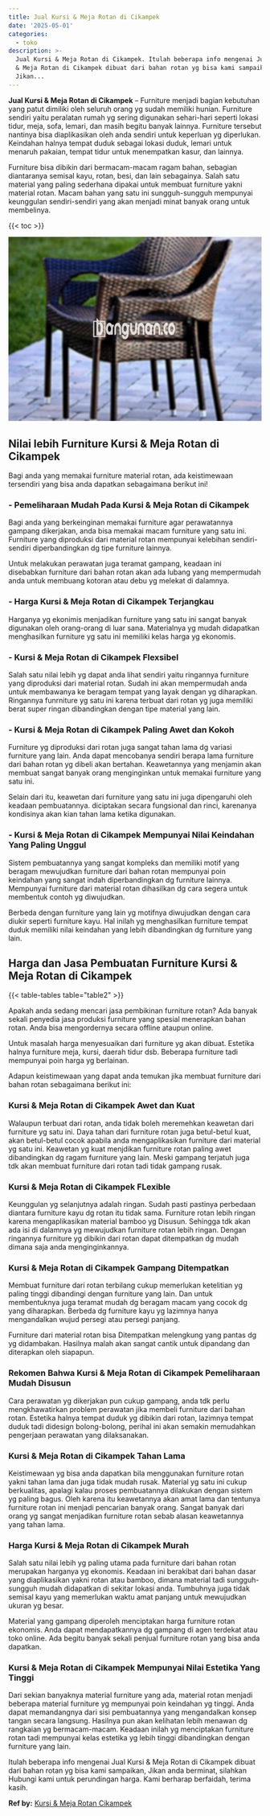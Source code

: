 ```yaml
---
title: Jual Kursi & Meja Rotan di Cikampek
date: '2025-05-01'
categories:
  - toko
description: >-
  Jual Kursi & Meja Rotan di Cikampek. Itulah beberapa info mengenai Jual Kursi
  & Meja Rotan di Cikampek dibuat dari bahan rotan yg bisa kami sampaikan,
  Jikan...
---
```


**Jual Kursi & Meja Rotan di Cikampek** – Furniture menjadi bagian kebutuhan yang patut dimiliki oleh seluruh orang yg sudah memiliki hunian. Furniture sendiri yaitu peralatan rumah yg sering digunakan sehari-hari seperti lokasi tidur, meja, sofa, lemari, dan masih begitu banyak lainnya. Furniture tersebut nantinya bisa diaplikasikan oleh anda sendiri untuk keperluan yg diperlukan. Keindahan halnya tempat duduk sebagai lokasi duduk, lemari untuk menaruh pakaian, tempat tidur untuk menempatkan kasur, dan lainnya.

Furniture bisa dibikin dari bermacam-macam ragam bahan, sebagian diantaranya semisal kayu, rotan, besi, dan lain sebagainya. Salah satu material yang paling sederhana dipakai untuk membuat furniture yakni material rotan. Macam bahan yang satu ini sungguh-sungguh mempunyai keunggulan sendiri-sendiri yang akan menjadi minat banyak orang untuk membelinya.

{{< toc >}}

![Jual Kursi & Meja Rotan di Cikampek](/images/kursi-meja-rotan-murah29.png)

## Nilai lebih Furniture Kursi & Meja Rotan di Cikampek

Bagi anda yang memakai furniture material rotan, ada keistimewaan tersendiri yang bisa anda dapatkan sebagaimana berikut ini!

### \- Pemeliharaan Mudah Pada Kursi & Meja Rotan di Cikampek

Bagi anda yang berkeinginan memakai furniture agar perawatannya gampang dikerjakan, anda bisa memakai macam furniture yang satu ini. Furniture yang diproduksi dari material rotan mempunyai kelebihan sendiri-sendiri diperbandingkan dg tipe furniture lainnya.

Untuk melakukan perawatan juga teramat gampang, keadaan ini disebabkan furniture dari bahan rotan akan ada lubang yang mempermudah anda untuk membuang kotoran atau debu yg melekat di dalamnya.

### \- Harga Kursi & Meja Rotan di Cikampek Terjangkau

Harganya yg ekonimis menjadikan furniture yang satu ini sangat banyak digunakan oleh orang-orang di luar sana. Materialnya yg mudah didapatkan menghasilkan furniture yg satu ini memiliki kelas harga yg ekonomis.

### \- Kursi & Meja Rotan di Cikampek Flexsibel

Salah satu nilai lebih yg dapat anda lihat sendiri yaitu ringannya furniture yang diproduksi dari material rotan. Sudah ini akan mempermudah anda untuk membawanya ke beragam tempat yang layak dengan yg diharapkan. Ringannya funrniture yg satu ini karena terbuat dari rotan yg juga memiliki berat super ringan dibandingkan dengan tipe material yang lain.

### \- Kursi & Meja Rotan di Cikampek Paling Awet dan Kokoh

Furniture yg diproduksi dari rotan juga sangat tahan lama dg variasi furniture yang lain. Anda dapat mencobanya sendiri berapa lama furniture dari bahan rotan yg dibeli akan bertahan. Keawetannya yang menjamin akan membuat sangat banyak orang menginginkan untuk memakai furniture yang satu ini.

Selain dari itu, keawetan dari furniture yang satu ini juga dipengaruhi oleh keadaan pembuatannya. diciptakan secara fungsional dan rinci, karenanya kondisinya akan kian tahan lama ketika digunakan.

### \- Kursi & Meja Rotan di Cikampek Mempunyai Nilai Keindahan Yang Paling Unggul

Sistem pembuatannya yang sangat kompleks dan memiliki motif yang beragam mewujudkan furniture dari bahan rotan mempunyai poin keindahan yang sangat indah diperbandingkan dg furniture lainnya. Mempunyai furniture dari material rotan dihasilkan dg cara segera untuk membentuk contoh yg diwujudkan.

Berbeda dengan furniture yang lain yg motifnya diwujudkan dengan cara diukir seperti furniture kayu. Hal inilah yg menghasilkan furniture tempat duduk memiliki nilai keindahan yang lebih dibandingkan dg furniture yang lain.

## Harga dan Jasa Pembuatan Furniture Kursi & Meja Rotan di Cikampek

{{< table-tables table="table2" >}}

Apakah anda sedang mencari jasa pembikinan furniture rotan? Ada banyak sekali penyedia jasa produksi furniture yang spesial menerapkan bahan rotan. Anda bisa mengordernya secara offline ataupun online.

Untuk masalah harga menyesuaikan dari furniture yg akan dibuat. Estetika halnya furniture meja, kursi, daerah tidur dsb. Beberapa furniture tadi mempunyai poin harga yg berlainan.

Adapun keistimewaan yang dapat anda temukan jika membuat furniture dari bahan rotan sebagaimana berikut ini:

### Kursi & Meja Rotan di Cikampek Awet dan Kuat

Walaupun terbuat dari rotan, anda tidak boleh meremehkan keawetan dari furniture yg satu ini. Daya tahan dari furniture rotan juga betul-betul kuat, akan betul-betul cocok apabila anda mengaplikasikan furniture dari material yg satu ini. Keawetan yg kuat menjdikan furniture rotan paling awet dibandingkan dg ragam furniture yang lain. Meski gampang terjatuh juga tdk akan membuat furniture dari rotan tadi tidak gampang rusak.

### Kursi & Meja Rotan di Cikampek FLexible

Keunggulan yg selanjutnya adalah ringan. Sudah pasti pastinya perbedaan diantara furniture kayu dg rotan itu tidak sama. Furniture rotan lebih ringan karena mengaplikasikan material bamboo yg Disusun. Sehingga tdk akan ada isi di dalamnya yg mewujudkan furniture rotan lebih ringan. Dengan ringannya furniture yg dibikin dari rotan dapat ditempatkan dg mudah dimana saja anda menginginkannya.

### Kursi & Meja Rotan di Cikampek Gampang Ditempatkan

Membuat furniture dari rotan terbilang cukup memerlukan ketelitian yg paling tinggi dibandingi dengan furniture yang lain. Dan untuk membentuknya juga teramat mudah dg beragam macam yang cocok dg yang diharapkan. Berbeda dg furniture kayu yg lazimnya hanya mengandalkan wujud persegi atau persegi panjang.

Furniture dari material rotan bisa Ditempatkan melengkung yang pantas dg yg didambakan. Hasilnya malah akan sangat cantik untuk dipandang dan diterapkan oleh siapapun.

### Rekomen Bahwa Kursi & Meja Rotan di Cikampek Pemeliharaan Mudah Disusun

Cara perawatan yg dikerjakan pun cukup gampang, anda tdk perlu mengkhawatirkan problem perawatan jika membeli furniture dari bahan rotan. Estetika halnya tempat duduk yg dibikin dari rotan, lazimnya tempat duduk tadi didesign bolong-bolong, perihal ini akan semakin memudahkan pengerjaan perawatan yang dilaksanakan.

### Kursi & Meja Rotan di Cikampek Tahan Lama

Keistimewaan yg bisa anda dapatkan bila menggunakan furniture rotan yakni tahan lama dan juga tidak mudah rusak. Material yg satu ini cukup berkualitas, apalagi kalau proses pembuatannya dilakukan dengan sistem yg paling bagus. Oleh karena itu keawetannya akan amat lama dan tentunya furniture rotan ini menjadi pencarian banyak orang. Sangat banyak dari orang yg sangat menjadikan furniture rotan sebab alasan keawetannya yang tahan lama.

### Harga Kursi & Meja Rotan di Cikampek Murah

Salah satu nilai lebih yg paling utama pada furniture dari bahan rotan merupakan harganya yg ekonomis. Keadaan ini berakibat dari bahan dasar yang diaplikasikan yakni rotan atau bamboo, dimana material tadi sungguh-sungguh mudah didapatkan di sekitar lokasi anda. Tumbuhnya juga tidak semisal kayu yang memerlukan waktu amat panjang untuk mewujudkan ukuran yg besar.

Material yang gampang diperoleh menciptakan harga furniture rotan ekonomis. Anda dapat mendapatkannya dg gampang di agen terdekat atau toko online. Ada begitu banyak sekali penjual furniture rotan yang bisa anda dapatkan.

### Kursi & Meja Rotan di Cikampek Mempunyai Nilai Estetika Yang Tinggi

Dari sekian banyaknya material furniture yang ada, material rotan menjadi beberapa material furniture yg mempunyai poin keindahan yg tinggi. Anda dapat memandangnya dari sisi pembuatannya yang mengandalkan konsep tangan secara langsung. Hasilnya pun akan kelihatan lebih menawan dg rangkaian yg bermacam-macam. Keadaan inilah yg menciptakan furniture rotan tadi mempunyai kelas estetika yg lebih tinggi dibandingkan dengan furniture yang lain.

Itulah beberapa info mengenai Jual Kursi & Meja Rotan di Cikampek dibuat dari bahan rotan yg bisa kami sampaikan, Jikan anda berminat, silahkan Hubungi kami untuk perundingan harga. Kami berharap berfaidah, terima kasih.

**Ref by:** [Kursi & Meja Rotan Cikampek](https://id.wikipedia.org/wiki/Kursi)
